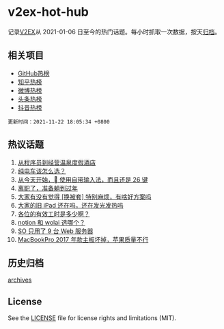 # v2ex-hot-hub

 记录[V2EX](https://www.v2ex.com/)从 2021-01-06 日至今的热门话题。每小时抓取一次数据，按天[归档](archives)。
 
 ## 相关项目

- [GitHub热榜](https://github.com/snaildev/github-hot-hub)
- [知乎热榜](https://github.com/snaildev/zhihu-hot-hub)
- [微博热榜](https://github.com/snaildev/weibo-hot-hub)
- [头条热榜](https://github.com/snaildev/toutiao-hot-hub)
- [抖音热榜](https://github.com/snaildev/douyin-hot-hub)


 `更新时间：2021-11-22 18:05:34 +0800`

## 热议话题

1. [从程序员到经营温泉度假酒店](https://www.v2ex.com/t/817022)
1. [纯电车该怎么选？](https://www.v2ex.com/t/817033)
1. [从今天开始， 使用自带输入法，而且还是 26 键](https://www.v2ex.com/t/817021)
1. [离职了，准备躺到过年](https://www.v2ex.com/t/817041)
1. [大家有没有觉得 [换被套] 特别麻烦，有啥好方案吗](https://www.v2ex.com/t/816993)
1. [大家的旧 iPad 还在吗，还在发光发热吗](https://www.v2ex.com/t/816978)
1. [各位的有效工时是多少啊？](https://www.v2ex.com/t/817092)
1. [notion 和 wolai 选哪个？](https://www.v2ex.com/t/817134)
1. [SO 只用了 9 台 Web 服务器](https://www.v2ex.com/t/817121)
1. [MacBookPro 2017 年款主板坏掉，苹果质量不行](https://www.v2ex.com/t/817035)

## 历史归档

[archives](archives)

## License

See the [LICENSE](LICENSE) file for license rights and limitations (MIT).
